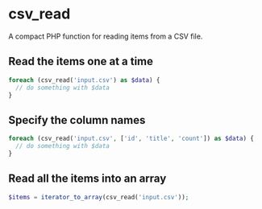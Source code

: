 # csv_read

A compact PHP function for reading items from a CSV file.

## Read the items one at a time

```php
foreach (csv_read('input.csv') as $data) {
  // do something with $data
}
```

## Specify the column names

```php
foreach (csv_read('input.csv', ['id', 'title', 'count']) as $data) {
  // do something with $data
}
```

## Read all the items into an array

```php
$items = iterator_to_array(csv_read('input.csv'));
```
